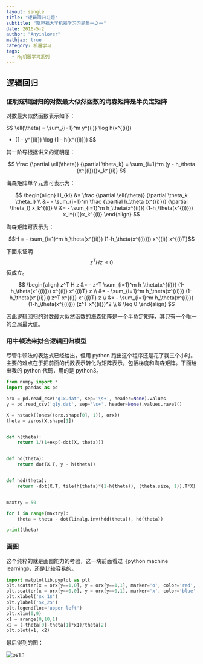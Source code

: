 ```yaml
---
layout: single
title: "逻辑回归习题"
subtitle: "斯坦福大学机器学习习题集一之一"
date: 2016-5-2
author: "Anyinlover"
mathjax: true
category: 机器学习
tags:
  - Ng机器学习系列
---
```


## 逻辑回归

### 证明逻辑回归的对数最大似然函数的海森矩阵是半负定矩阵

对数最大似然函数表示如下：

$$
\ell(\theta) = \sum_{i=1}^m y^{(i)} \log h(x^{(i)})
+ (1 - y^{(i)}) \log (1 - h(x^{(i)}))
$$

其一阶导根据讲义的证明是：

$$
\frac {\partial \ell(\theta)} {\partial \theta_k} =
\sum_{i=1}^m (y - h_\theta (x^{(i)}))x_k^{(i)}
$$

海森矩阵单个元素可表示为：

$$
\begin{align}
H_{kl} &= \frac {\partial \ell(\theta)} {\partial \theta_k \theta_l} \\
&= - \sum_{i=1}^m \frac {\partial h_\theta (x^{(i)})} {\partial \theta_l} x_k^{(i)} \\
&= - \sum_{i=1}^m h_\theta(x^{(i)}) (1-h_\theta(x^{(i)})) x_l^{(i)}x_k^{(i)}
\end{align}
$$

海森矩阵可表示为：

$$H = - \sum_{i=1}^m h_\theta(x^{(i)}) (1-h_\theta(x^{(i)})) x^{(i)} x^{(i)T}$$

下面来证明$$z^T H z \leq 0$$ 恒成立。

$$
\begin{align}
z^T H z &= - z^T \sum_{i=1}^m h_\theta(x^{(i)}) (1-h_\theta(x^{(i)})) x^{(i)} x^{(i)T} z \\
&= - \sum_{i=1}^m h_\theta(x^{(i)}) (1-h_\theta(x^{(i)})) z^T x^{(i)} x^{(i)T} z \\
&= - \sum_{i=1}^m h_\theta(x^{(i)}) (1-h_\theta(x^{(i)})) (z^T x^{(i)})^2 \\
& \leq 0
\end{align}
$$

因此逻辑回归的对数最大似然函数的海森矩阵是一个半负定矩阵，其只有一个唯一的全局最大值。

### 用牛顿法来拟合逻辑回归模型

尽管牛顿法的表达式已经给出，但用 python 跑出这个程序还是花了我三个小时。主要的难点在于把前面的代数表示转化为矩阵表示，包括梯度和海森矩阵。下面给出我的 python 代码，用的是 python3。

```python
from numpy import *
import pandas as pd

orx = pd.read_csv('q1x.dat', sep='\s+', header=None).values
y = pd.read_csv('q1y.dat', sep='\s+', header=None).values.ravel()

X = hstack((ones((orx.shape[0], 1)), orx))
theta = zeros(X.shape[1])


def h(theta):
    return 1/(1+exp(-dot(X, theta)))


def hd(theta):
    return dot(X.T, y - h(theta))


def hdd(theta):
    return -dot(X.T, tile(h(theta)*(1-h(theta)), (theta.size, 1)).T*X)


maxtry = 50

for i in range(maxtry):
    theta = theta - dot(linalg.inv(hdd(theta)), hd(theta))

print(theta)
```

### 画图

这个纯粹的就是画图能力的考验，这一块前面看过《python machine learning》，还是比较容易的。

```python
import matplotlib.pyplot as plt
plt.scatter(x = orx[y==1,0], y = orx[y==1,1], marker='o', color='red', label='y=1')
plt.scatter(x = orx[y==0,0], y = orx[y==0,1], marker='x', color='blue', label='y=0')
plt.xlabel('$x_1$')
plt.ylabel('$x_2$')
plt.legend(loc='upper left')
plt.xlim(0,9)
x1 = arange(0,10,1)
x2 = (-theta[0]-theta[1]*x1)/theta[2]
plt.plot(x1, x2)
```

最后得到的图：

![ps1_1](\img\ps1_1.png)
